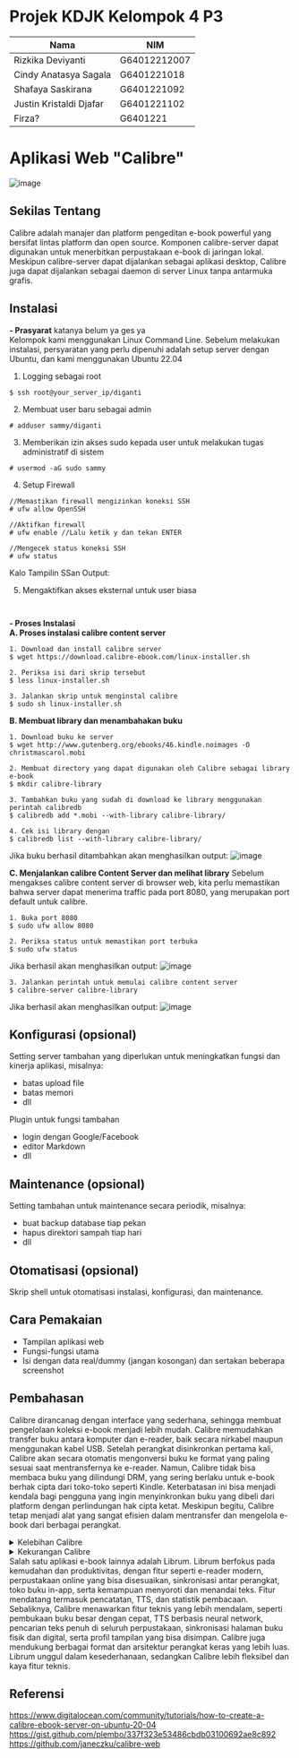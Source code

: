 # Projek KDJK Kelompok 4 P3
|        Nama                  |     NIM      | 
|------------------------------|--------------|
| Rizkika Deviyanti            | G64012212007 | 
| Cindy Anatasya Sagala        | G6401221018  | 
| Shafaya Saskirana            | G6401221092  | 
| Justin Kristaldi Djafar      | G6401221102  | 
| Firza?                       | G6401221     | 

# Aplikasi Web "Calibre"
![image](https://github.com/user-attachments/assets/684eff8f-1173-474c-ad1b-44e837600f55)

## Sekilas Tentang
Calibre adalah manajer dan platform pengeditan e-book powerful yang bersifat lintas platform dan open source. Komponen calibre-server dapat digunakan untuk menerbitkan perpustakaan e-book di jaringan lokal. Meskipun calibre-server dapat dijalankan sebagai aplikasi desktop, Calibre juga dapat dijalankan sebagai daemon di server Linux tanpa antarmuka grafis.

## Instalasi
**- Prasyarat** katanya belum ya ges ya<br>
Kelompok kami menggunakan Linux Command Line. Sebelum melakukan instalasi, persyaratan yang perlu dipenuhi adalah setup server dengan Ubuntu, dan kami menggunakan Ubuntu 22.04
1. Logging sebagai root
```
$ ssh root@your_server_ip/diganti
```
2. Membuat user baru sebagai admin
```
# adduser sammy/diganti
```
3. Memberikan izin akses sudo kepada user untuk melakukan tugas administratif di sistem
```
# usermod -aG sudo sammy
```
4. Setup Firewall
```
//Memastikan firewall mengizinkan koneksi SSH
# ufw allow OpenSSH

//Aktifkan firewall
# ufw enable //Lalu ketik y dan tekan ENTER

//Mengecek status koneksi SSH
# ufw status
```
Kalo
Tampilin SSan Output:

5. Mengaktifkan akses eksternal untuk user biasa
```
```
```
```
**- Proses Instalasi**<br>
**A. Proses instalasi calibre content server**
```
1. Download dan install calibre server
$ wget https://download.calibre-ebook.com/linux-installer.sh

2. Periksa isi dari skrip tersebut
$ less linux-installer.sh

3. Jalankan skrip untuk menginstal calibre
$ sudo sh linux-installer.sh
```
**B. Membuat library dan menambahakan buku**
```
1. Download buku ke server
$ wget http://www.gutenberg.org/ebooks/46.kindle.noimages -O christmascarol.mobi

2. Membuat directory yang dapat digunakan oleh Calibre sebagai library e-book
$ mkdir calibre-library

3. Tambahkan buku yang sudah di download ke library menggunakan perintah calibredb
$ calibredb add *.mobi --with-library calibre-library/

4. Cek isi library dengan
$ calibredb list --with-library calibre-library/
```
Jika buku berhasil ditambahkan akan menghasilkan output:
![image](https://github.com/user-attachments/assets/0aac92f4-1624-489a-b9a8-fb6f427c01b4)



**C. Menjalankan calibre Content Server dan melihat library**
Sebelum mengakses calibre content server di browser web, kita perlu memastikan bahwa server dapat menerima traffic pada port 8080, yang merupakan port default untuk calibre.
```
1. Buka port 8080
$ sudo ufw allow 8080

2. Periksa status untuk memastikan port terbuka
$ sudo ufw status
```
Jika berhasil akan menghasilkan output:
![image](https://github.com/user-attachments/assets/b83648c9-fb63-4c36-b255-7f8a25bfe2c1)

```
3. Jalankan perintah untuk memulai calibre content server
$ calibre-server calibre-library
```
Jika berhasil akan menghasilkan output:
![image](https://github.com/user-attachments/assets/afcc7948-5530-4fff-8b27-405a650e354c)


## Konfigurasi (opsional)
Setting server tambahan yang diperlukan untuk meningkatkan fungsi dan kinerja aplikasi, misalnya:
- batas upload file
- batas memori
- dll

Plugin untuk fungsi tambahan
- login dengan Google/Facebook
- editor Markdown
- dll


##  Maintenance (opsional)

Setting tambahan untuk maintenance secara periodik, misalnya:
- buat backup database tiap pekan
- hapus direktori sampah tiap hari
- dll


## Otomatisasi (opsional)

Skrip shell untuk otomatisasi instalasi, konfigurasi, dan maintenance.


## Cara Pemakaian

- Tampilan aplikasi web
- Fungsi-fungsi utama
- Isi dengan data real/dummy (jangan kosongan) dan sertakan beberapa screenshot


## Pembahasan
Calibre dirancanag dengan interface yang sederhana, sehingga membuat pengelolaan koleksi e-book menjadi lebih mudah. Calibre memudahkan transfer buku antara komputer dan e-reader, baik secara nirkabel maupun menggunakan kabel USB. Setelah perangkat disinkronkan pertama kali, Calibre akan secara otomatis mengonversi buku ke format yang paling sesuai saat mentransfernya ke e-reader. Namun, Calibre tidak bisa membaca buku yang dilindungi DRM, yang sering berlaku untuk e-book berhak cipta dari toko-toko seperti Kindle. Keterbatasan ini bisa menjadi kendala bagi pengguna yang ingin menyinkronkan buku yang dibeli dari platform dengan perlindungan hak cipta ketat. Meskipun begitu, Calibre tetap menjadi alat yang sangat efisien dalam mentransfer dan mengelola e-book dari berbagai perangkat.
<details>
  <summary>Kelebihan Calibre</summary>
- Praktis dan mudah digunakan<br>
- Dapat memindahkan buku ke gadget melalui browser/http (bekerja sebagai web server)<br>
- Convert dari website ke dokumen yang bisa dibaca di ebook reader
</details>

<details>
  <summary>Kekurangan Calibre</summary>
- Tampilan pengguna kurang modern<br>
- Memakan banyak sumber daya sistem, terutama saat mengelola koleksi e-book yang besar atau saat melakukan konversi format<br>
- Masalah hak cipta saat mengimpor atau menonversi e-book<br>
- Bagi pemula, menghubungkan perangkat e-reader ke Calibre bisa terasa rumit
</details>
Salah satu aplikasi e-book lainnya adalah Librum. Librum berfokus pada kemudahan dan produktivitas, dengan fitur seperti e-reader modern, perpustakaan online yang bisa disesuaikan, sinkronisasi antar perangkat, toko buku in-app, serta kemampuan menyoroti dan menandai teks. Fitur mendatang termasuk pencatatan, TTS, dan statistik pembacaan. Sebaliknya, Calibre menawarkan fitur teknis yang lebih mendalam, seperti pembukaan buku besar dengan cepat, TTS berbasis neural network, pencarian teks penuh di seluruh perpustakaan, sinkronisasi halaman buku fisik dan digital, serta profil tampilan yang bisa disimpan. Calibre juga mendukung berbagai format dan arsitektur perangkat keras yang lebih luas. Librum unggul dalam kesederhanaan, sedangkan Calibre lebih fleksibel dan kaya fitur teknis.

## Referensi
https://www.digitalocean.com/community/tutorials/how-to-create-a-calibre-ebook-server-on-ubuntu-20-04
https://gist.github.com/plembo/337f323e53486cbdb03100692ae8c892                                                                                      
https://github.com/janeczku/calibre-web

